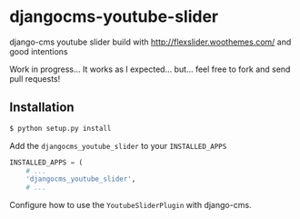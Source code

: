 # djangocms-youtube-slider
django-cms youtube slider build with http://flexslider.woothemes.com/ and good intentions

Work in progress... It works as I expected... but... feel free to fork and send pull requests!

## Installation

```bash
$ python setup.py install
```

Add the ```djangocms_youtube_slider``` to your ```INSTALLED_APPS```

```python
INSTALLED_APPS = (
    # ...
    'djangocms_youtube_slider',
    # ...
```

Configure how to use the ```YoutubeSliderPlugin``` with django-cms.
